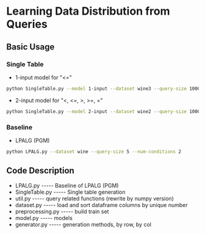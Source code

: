 # Learning Data Distribution from Queries

## Basic Usage

### Single Table

- 1-input model for "<="

```bash
python SingleTable.py --model 1-input --dataset wine3 --query-size 100000 --min-conditions 1 --max-conditions 3 --lattice-size 2
```

- 2-input model for "<, <=, >, >=, ="

```bash
python SingleTable.py --model 2-input --dataset wine2 --query-size 1000 --min-conditions 1 --max-conditions 2 --lattice-size 2
```

### Baseline

- LPALG (PGM)

```bash
python LPALG.py --dataset wine --query-size 5 --num-conditions 2
```

## Code Description

- LPALG.py           ----- Baseline of LPALG (PGM)
- SingleTable.py     ----- Single table generation
- util.py            ----- query related functions (rewrite by numpy version)
- dataset.py         ----- load and sort dataframe columns by unique number
- preprocessing.py   ----- build train set
- model.py           ----- models
- generator.py       ----- generation methods, by row, by col
